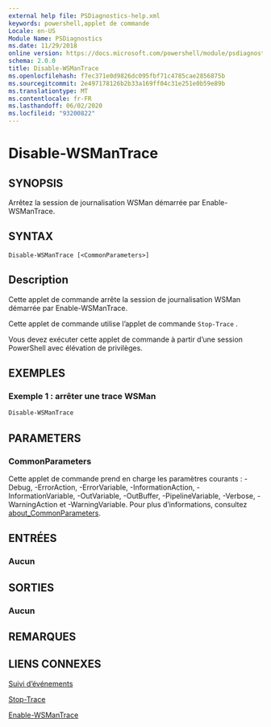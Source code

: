 ```yaml
---
external help file: PSDiagnostics-help.xml
keywords: powershell,applet de commande
Locale: en-US
Module Name: PSDiagnostics
ms.date: 11/29/2018
online version: https://docs.microsoft.com/powershell/module/psdiagnostics/disable-wsmantrace?view=powershell-6&WT.mc_id=ps-gethelp
schema: 2.0.0
title: Disable-WSManTrace
ms.openlocfilehash: f7ec371e0d9826dc095fbf71c4785cae2856875b
ms.sourcegitcommit: 2e497178126b2b33a169ff04c31e251e0b59e89b
ms.translationtype: MT
ms.contentlocale: fr-FR
ms.lasthandoff: 06/02/2020
ms.locfileid: "93200822"
---
```

# Disable-WSManTrace

## SYNOPSIS
Arrêtez la session de journalisation WSMan démarrée par Enable-WSManTrace.

## SYNTAX

```
Disable-WSManTrace [<CommonParameters>]
```

## Description
Cette applet de commande arrête la session de journalisation WSMan démarrée par Enable-WSManTrace.

Cette applet de commande utilise l’applet de commande `Stop-Trace` .

Vous devez exécuter cette applet de commande à partir d’une session PowerShell avec élévation de privilèges.

## EXEMPLES

### Exemple 1 : arrêter une trace WSMan

```powershell
Disable-WSManTrace
```

## PARAMETERS

### CommonParameters

Cette applet de commande prend en charge les paramètres courants : -Debug, -ErrorAction, -ErrorVariable, -InformationAction, -InformationVariable, -OutVariable, -OutBuffer, -PipelineVariable, -Verbose, -WarningAction et -WarningVariable. Pour plus d’informations, consultez [about_CommonParameters](https://go.microsoft.com/fwlink/?LinkID=113216).

## ENTRÉES

### Aucun

## SORTIES

### Aucun

## REMARQUES

## LIENS CONNEXES

[Suivi d’événements](/windows/desktop/ETW/event-tracing-portal)

[Stop-Trace](stop-trace.md)

[Enable-WSManTrace](Enable-WSManTrace.md)
